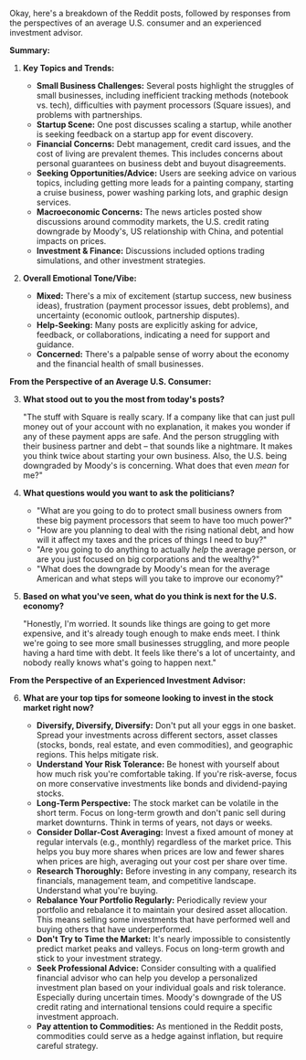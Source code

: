 Okay, here's a breakdown of the Reddit posts, followed by responses from the perspectives of an average U.S. consumer and an experienced investment advisor.

**Summary:**

1.  **Key Topics and Trends:**

    *   **Small Business Challenges:** Several posts highlight the struggles of small businesses, including inefficient tracking methods (notebook vs. tech), difficulties with payment processors (Square issues), and problems with partnerships.
    *   **Startup Scene:** One post discusses scaling a startup, while another is seeking feedback on a startup app for event discovery.
    *   **Financial Concerns:** Debt management, credit card issues, and the cost of living are prevalent themes. This includes concerns about personal guarantees on business debt and buyout disagreements.
    *   **Seeking Opportunities/Advice:** Users are seeking advice on various topics, including getting more leads for a painting company, starting a cruise business, power washing parking lots, and graphic design services.
    *   **Macroeconomic Concerns:** The news articles posted show discussions around commodity markets, the U.S. credit rating downgrade by Moody's, US relationship with China, and potential impacts on prices.
    *   **Investment & Finance:** Discussions included options trading simulations, and other investment strategies.
2.  **Overall Emotional Tone/Vibe:**

    *   **Mixed:** There's a mix of excitement (startup success, new business ideas), frustration (payment processor issues, debt problems), and uncertainty (economic outlook, partnership disputes).
    *   **Help-Seeking:** Many posts are explicitly asking for advice, feedback, or collaborations, indicating a need for support and guidance.
    *   **Concerned:** There's a palpable sense of worry about the economy and the financial health of small businesses.

**From the Perspective of an Average U.S. Consumer:**

3.  **What stood out to you the most from today's posts?**

    "The stuff with Square is really scary. If a company like that can just pull money out of your account with no explanation, it makes you wonder if any of these payment apps are safe. And the person struggling with their business partner and debt – that sounds like a nightmare. It makes you think twice about starting your own business. Also, the U.S. being downgraded by Moody's is concerning. What does that even *mean* for me?"
4.  **What questions would you want to ask the politicians?**

    *   "What are you going to do to protect small business owners from these big payment processors that seem to have too much power?"
    *   "How are you planning to deal with the rising national debt, and how will it affect my taxes and the prices of things I need to buy?"
    *   "Are you going to do anything to actually *help* the average person, or are you just focused on big corporations and the wealthy?"
    *   "What does the downgrade by Moody's mean for the average American and what steps will you take to improve our economy?"
5.  **Based on what you've seen, what do you think is next for the U.S. economy?**

    "Honestly, I'm worried. It sounds like things are going to get more expensive, and it's already tough enough to make ends meet. I think we're going to see more small businesses struggling, and more people having a hard time with debt. It feels like there's a lot of uncertainty, and nobody really knows what's going to happen next."

**From the Perspective of an Experienced Investment Advisor:**

6.  **What are your top tips for someone looking to invest in the stock market right now?**

    *   **Diversify, Diversify, Diversify:** Don't put all your eggs in one basket. Spread your investments across different sectors, asset classes (stocks, bonds, real estate, and even commodities), and geographic regions. This helps mitigate risk.
    *   **Understand Your Risk Tolerance:** Be honest with yourself about how much risk you're comfortable taking. If you're risk-averse, focus on more conservative investments like bonds and dividend-paying stocks.
    *   **Long-Term Perspective:** The stock market can be volatile in the short term. Focus on long-term growth and don't panic sell during market downturns. Think in terms of years, not days or weeks.
    *   **Consider Dollar-Cost Averaging:** Invest a fixed amount of money at regular intervals (e.g., monthly) regardless of the market price. This helps you buy more shares when prices are low and fewer shares when prices are high, averaging out your cost per share over time.
    *   **Research Thoroughly:** Before investing in any company, research its financials, management team, and competitive landscape. Understand what you're buying.
    *   **Rebalance Your Portfolio Regularly:** Periodically review your portfolio and rebalance it to maintain your desired asset allocation. This means selling some investments that have performed well and buying others that have underperformed.
    *   **Don't Try to Time the Market:** It's nearly impossible to consistently predict market peaks and valleys. Focus on long-term growth and stick to your investment strategy.
    *   **Seek Professional Advice:** Consider consulting with a qualified financial advisor who can help you develop a personalized investment plan based on your individual goals and risk tolerance. Especially during uncertain times. Moody's downgrade of the US credit rating and international tensions could require a specific investment approach.
    *   **Pay attention to Commodities:** As mentioned in the Reddit posts, commodities could serve as a hedge against inflation, but require careful strategy.
